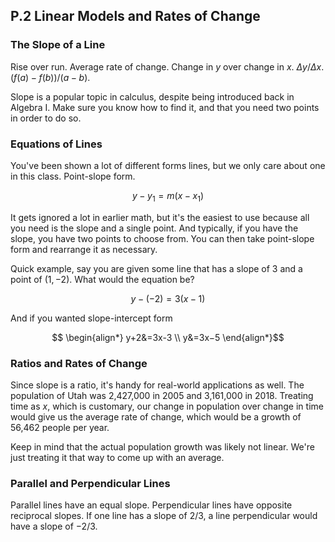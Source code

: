 ## P.2 Linear Models and Rates of Change

### The Slope of a Line
Rise over run. Average rate of change. Change in $y$ over change in $x$. $Δy/Δx$. $(f(a)−f(b))/(a−b)$.

Slope is a popular topic in calculus, despite being introduced back in Algebra I. Make sure you know how to find it, and that you need two points in order to do so.

### Equations of Lines
You've been shown a lot of different forms lines, but we only care about one in this class. Point-slope form.

$$ y−y_1=m(x−x_1) $$

It gets ignored a lot in earlier math, but it's the easiest to use because all you need is the slope and a single point. And typically, if you have the slope, you have two points to choose from. You can then take point-slope form and rearrange it as necessary.

Quick example, say you are given some line that has a slope of 3 and a point of $(1,−2)$. What would the equation be?

$$ y−(−2)=3(x−1) $$

And if you wanted slope-intercept form

$$ \begin{align*}
y+2&=3x-3 \\
   y&=3x−5
\end{align*}$$

### Ratios and Rates of Change
Since slope is a ratio, it's handy for real-world applications as well. The population of Utah was 2,427,000 in 2005 and 3,161,000 in 2018. Treating time as $x$, which is customary, our change in population over change in time would give us the average rate of change, which would be a growth of 56,462 people per year.

Keep in mind that the actual population growth was likely not linear. We're just treating it that way to come up with an average.

### Parallel and Perpendicular Lines
Parallel lines have an equal slope. Perpendicular lines have opposite reciprocal slopes. If one line has a slope of $2/3$, a line perpendicular would have a slope of $−2/3$.